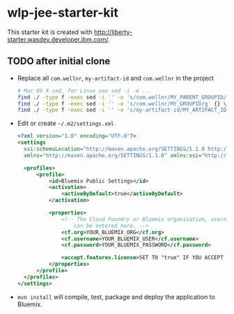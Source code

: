 # wlp-jee-starter-kit

This starter kit is created with http://liberty-starter.wasdev.developer.ibm.com/.

## TODO after initial clone

* Replace all `com.wellnr`, `my-artifact-id` and `com.wellnr` in the project

  ```bash
  # Mac OS X sed, for Linux use sed -i -e ...
  find ./ -type f -exec sed -i '' -e 's/com.wellnr/MY_PARENT_GROUPID/g' {} \;
  find ./ -type f -exec sed -i '' -e 's/com.wellnr/MY_GROUPID/g' {} \;
  find ./ -type f -exec sed -i '' -e 's/my-artifact-id/MY_ARTIFACT_ID/g' {} \;
  ```

* Edit or create `~/.m2/settings.xml`

  ```xml
  <?xml version="1.0" encoding="UTF-8"?>
  <settings
  	xsi:schemaLocation="http://maven.apache.org/SETTINGS/1.1.0 http://maven.apache.org/xsd/settings-1.1.0.xsd"
  	xmlns="http://maven.apache.org/SETTINGS/1.1.0" xmlns:xsi="http://www.w3.org/2001/XMLSchema-instance">

  	<profiles>
  		<profile>
  			<id>Bluemix Public Settings</id>
  			<activation>
  				<activeByDefault>true</activeByDefault>
  			</activation>

  			<properties>
  				<!-- The Cloud Foundry or Bluemix organization, username and password
  					can be entered here. -->
  				<cf.org>YOUR_BLUEMIX_ORG</cf.org>
  				<cf.username>YOUR_BLUEMIX_USER</cf.username>
  				<cf.password>YOUR_BLUEMIX_PASSWORD</cf.password>

  				<accept.features.license>SET TO "true" IF YOU ACCEPT THE LICENSE</accept.features.license>
  			</properties>
  		</profile>
  	</profiles>
  </settings>
  ```

* `mvn install` will compile, test, package and deploy the application to Bluemix.
